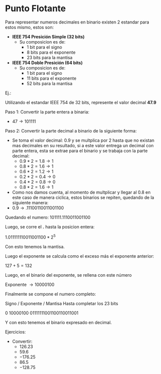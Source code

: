 # Punto Flotante

Para representar numeros decimales en binario existen 2 estandar para estos mismo, estos son:
- **IEEE 754 Presición Simple (32 bits)**
  - Su composicion es de:
    - 1 bit para el signo
    - 8 bits para el exponente
    - 23 bits para la mantisa
- **IEEE 754 Doble Presición (64 bits)**
    - Su composicion es de:
      - 1 bit para el signo
      - 11 bits para el exponente
      - 52 bits para la mantisa

Ej.: 

Utilizando el estandar IEEE 754 de 32 bits, represente el valor decimal **47.9**

Paso 1: Convertir la parte entera a binaria:
- $47 \rightarrow 101111$

Paso 2: Convertir la parte decimal a binario de la siguiente forma:
- Se toma el valor decimal: 0.9 y se multplica por 2 hasta que no existan mas decimales en su resultado, si a este valor entrega un decimal con parte entera, esta se extrae para el binario y se trabaja con la parte decimal:
  - $0.9 * 2 = 1.8 \rightarrow 1$
  - $0.8 * 2 = 1.6 \rightarrow 1$
  - $0.6 * 2 = 1.2 \rightarrow 1$
  - $0.2 * 2 = 0.4 \rightarrow 0$
  - $0.4 * 2 = 0.8 \rightarrow 0$
  - $0.8 * 2 = 1.6 \rightarrow 1$
- Como nos damos cuenta, al momento de multplicar y llegar al 0.8 en este caso de manera ciclica, estos binarios se repiten, quedando de la siguiente manera:
- $0.9 \rightarrow .11100110011001100$

Quedando el numero: 101111.1110011001100

Luego, se corre el **.** hasta la posicion entera:

$1.011111110011001100 * 2^5$

Con esto tenemos la mantisa.

Luego el exponente se calcula como el exceso más el exponente anterior:

$127 + 5 = 132$

Luego, en el binario del exponente, se rellena con este número

Exponente $\rightarrow 10000100$

Finalmente se compone el numero completo:

Signo / Exponente / Mantisa Hasta completar los 23 bits

$0$ $10000100$ $01111111001100110011001$

Y con esto tenemos el binario expresado en decimal.


Ejercicios:

- Convertir:
  - $126.23$
  - $59.6$
  - $-176.25$
  - $86.5$
  - $-128.75$
